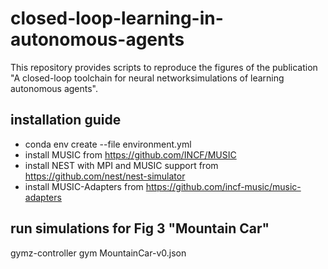 # closed-loop-learning-in-autonomous-agents

This repository provides scripts to reproduce the figures of the publication "A closed-loop toolchain for neural networksimulations of learning autonomous agents".


## installation guide
- conda env create --file environment.yml
- install MUSIC from https://github.com/INCF/MUSIC
- install NEST with MPI and MUSIC support from https://github.com/nest/nest-simulator
- install MUSIC-Adapters from https://github.com/incf-music/music-adapters

## run simulations for Fig 3 "Mountain Car"



gymz-controller gym MountainCar-v0.json
